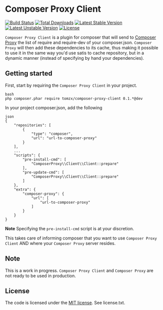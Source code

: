 Composer Proxy Client
=========

[![Build Status](https://travis-ci.org/tomzx/composer-proxy-client.svg)](https://travis-ci.org/tomzx/composer-proxy-client)
[![Total Downloads](https://poser.pugx.org/tomzx/composer-proxy-client/downloads.svg)](https://packagist.org/packages/tomzx/composer-proxy-client)
[![Latest Stable Version](https://poser.pugx.org/tomzx/composer-proxy-client/v/stable.svg)](https://packagist.org/packages/tomzx/composer-proxy-client)
[![Latest Unstable Version](https://poser.pugx.org/tomzx/composer-proxy-client/v/unstable.svg)](https://packagist.org/packages/tomzx/composer-proxy-client)
[![License](https://poser.pugx.org/tomzx/composer-proxy-client/license.svg)](https://packagist.org/packages/tomzx/composer-proxy-client)

`Composer Proxy Client` is a plugin for composer that will send to [Composer Proxy](https://github.com/tomzx/composer-proxy) the list of require and require-dev of your composer.json. `Composer Proxy` will then add these dependencies to its cache, thus making it possible to use it in the same way you'd use satis to cache repository, but in a dynamic manner (instead of specifying by hand your dependencies).

Getting started
---------------

First, start by requiring the `Composer Proxy Client` in your project.

```
bash
php composer.phar require tomzx/composer-proxy-client 0.1.*@dev
```

In your project composer.json, add the following

```
json
{
	"repositories": [
		{
			"type": "composer",
			"url": "url-to-composer-proxy"
		}
	],
	...
	"scripts": {
		"pre-install-cmd": [
			"ComposerProxy\\Client\\Client::prepare"
		],
		"pre-update-cmd": [
			"ComposerProxy\\Client\\Client::prepare"
		]
	},
	"extra": {
		"composer-proxy": {
			"url": [
				"url-to-composer-proxy"
			]
		}
	}
}
```

**Note** Specifying the `pre-install-cmd` script is at your discretion.

This takes care of informing composer that you want to use `Composer Proxy Client` AND where your `Composer Proxy` server resides.

Note
----

This is a work in progress. `Composer Proxy Client` and `Composer Proxy` are not ready to be used in production.


License
-------

The code is licensed under the [MIT license](http://choosealicense.com/licenses/mit/). See license.txt.